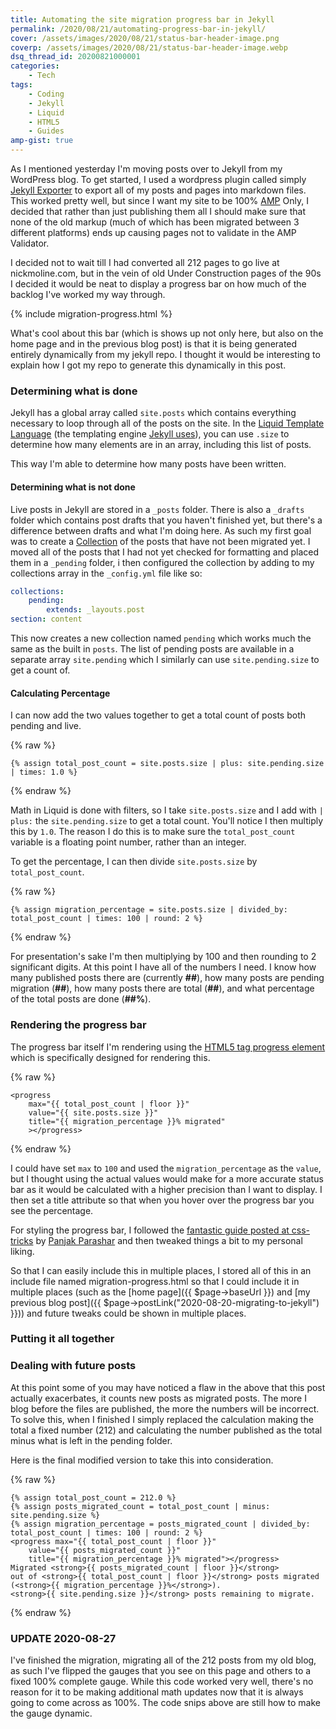 ```yaml
---
title: Automating the site migration progress bar in Jekyll
permalink: /2020/08/21/automating-progress-bar-in-jekyll/
cover: /assets/images/2020/08/21/status-bar-header-image.png
coverp: /assets/images/2020/08/21/status-bar-header-image.webp
dsq_thread_id: 20200821000001
categories:
    - Tech
tags:
    - Coding
    - Jekyll
    - Liquid
    - HTML5
    - Guides
amp-gist: true
---
```

As I mentioned yesterday I'm moving posts over to Jekyll from my WordPress blog.  To get started, I used a wordpress plugin called simply [Jekyll Exporter](https://wordpress.org/plugins/jekyll-exporter/) to export all of my posts and pages into markdown files.  This worked pretty well, but since I want my site to be 100% [AMP](https://amp.dev) Only, I decided that rather than just publishing them all I should make sure that none of the old markup (much of which has been migrated between 3 different platforms) ends up causing pages not to validate in the AMP Validator.

<!--more-->

I decided not to wait till I had converted all 212 pages to go live at nickmoline.com, but in the vein of old Under Construction pages of the 90s I decided it would be neat to display a progress bar on how much of the backlog I've worked my way through.

{% include migration-progress.html %}

What's cool about this bar (which is shows up not only here, but also on the home page and in the previous blog post) is that it is being generated entirely dynamically from my jekyll repo.  I thought it would be interesting to explain how I got my repo to generate this dynamically in this post.

### Determining what is done
Jekyll has a global array called `site.posts` which contains everything necessary to loop through all of the posts on the site.  In the [Liquid Template Language](https://shopify.github.io/liquid/) (the templating engine [Jekyll uses](https://jekyllrb.com/docs/liquid/)), you can use `.size` to determine how many elements are in an array, including this list of posts.

This way I'm able to determine how many posts have been written.

#### Determining what is not done
Live posts in Jekyll are stored in a `_posts` folder.  There is also a `_drafts` folder which contains post drafts that you haven't finished yet, but there's a difference between drafts and what I'm doing here.  As such my first goal was to create a [Collection](https://jekyllrb.com/docs/collections/) of the posts that have not been migrated yet.  I moved all of the posts that I had not yet checked for formatting and placed them in a `_pending` folder, i then configured the collection by adding to my collections array in the `_config.yml` file like so:

```yml
collections:
    pending:
        extends: _layouts.post
section: content
```

This now creates a new collection named `pending` which works much the same as the built in `posts`.  The list of pending posts are available in a separate array `site.pending` which I similarly can use `site.pending.size` to get a count of.

#### Calculating Percentage

I can now add the two values together to get a total count of posts both pending and live.

{% raw %}
```liquid
{% assign total_post_count = site.posts.size | plus: site.pending.size | times: 1.0 %}
```
{% endraw %}

Math in Liquid is done with filters, so I take `site.posts.size` and I add with `| plus:` the `site.pending.size` to get a total count.  You'll notice I then multiply this by `1.0`.  The reason I do this is to make sure the `total_post_count` variable is a floating point number, rather than an integer.

To get the percentage, I can then divide `site.posts.size` by `total_post_count`.

{% raw %}
```liquid
{% assign migration_percentage = site.posts.size | divided_by: total_post_count | times: 100 | round: 2 %}
```
{% endraw %}

For presentation's sake I'm then multiplying by 100 and then rounding to 2 significant digits.  At this point I have all of the numbers I need.  I know how many published posts there are (currently <strong>##</strong>), how many posts are pending migration (<strong>##</strong>), how many posts there are total (<strong>##</strong>), and what percentage of the total posts are done (<strong>##%</strong>).

### Rendering the progress bar

The progress bar itself I'm rendering using the [HTML5 tag progress element](https://www.w3.org/TR/html5-author/the-progress-element.html) which is specifically designed for rendering this.

{% raw %}
```liquid
<progress 
    max="{{ total_post_count | floor }}" 
    value="{{ site.posts.size }}" 
    title="{{ migration_percentage }}% migrated"
    ></progress>
```
{% endraw %}

I could have set `max` to `100` and used the `migration_percentage` as the `value`, but I thought using the actual values would make for a more accurate status bar as it would be calculated with a higher precision than I want to display.  I then set a title attribute so that when you hover over the progress bar you see the percentage.

For styling the progress bar, I followed the [fantastic guide posted at css-tricks](https://css-tricks.com/html5-progress-element/) by [Panjak Parashar](http://pankajparashar.com/) and then tweaked things a bit to my personal liking.

So that I can easily include this in multiple places, I stored all of this in an include file named migration-progress.html so that I could include it in multiple places (such as the [home page]({{ $page->baseUrl }}) and [my previous blog post]({{ $page->postLink("2020-08-20-migrating-to-jekyll") }})) and future tweaks could be shown in multiple places.

### Putting it all together
<amp-gist
    data-gistid="2744c66ccd46224b7c6e3a8196d73a30"
    layout="fixed-height"
    height="225"></amp-gist>

### Dealing with future posts

At this point some of you may have noticed a flaw in the above that this post actually exacerbates, it counts new posts as migrated posts.  The more I blog before the files are published, the more the numbers will be incorrect.  To solve this, when I finished I simply replaced the calculation making the total a fixed number (212) and calculating the number published as the total minus what is left in the pending folder.

Here is the final modified version to take this into consideration.

{% raw %}
```liquid
{% assign total_post_count = 212.0 %}
{% assign posts_migrated_count = total_post_count | minus: site.pending.size %}
{% assign migration_percentage = posts_migrated_count | divided_by: total_post_count | times: 100 | round: 2 %}
<progress max="{{ total_post_count | floor }}" 
    value="{{ posts_migrated_count }}" 
    title="{{ migration_percentage }}% migrated"></progress>
Migrated <strong>{{ posts_migrated_count | floor }}</strong> 
out of <strong>{{ total_post_count | floor }}</strong> posts migrated (<strong>{{ migration_percentage }}%</strong>).  
<strong>{{ site.pending.size }}</strong> posts remaining to migrate.
```
{% endraw %}

### UPDATE 2020-08-27

I've finished the migration, migrating all of the 212 posts from my old blog, as such I've flipped the gauges that you see on this page and others to a fixed 100% complete gauge.  While this code worked very well, there's no reason for it to be making additional math updates now that it is always going to come across as 100%.  The code snips above are still how to make the gauge dynamic.

